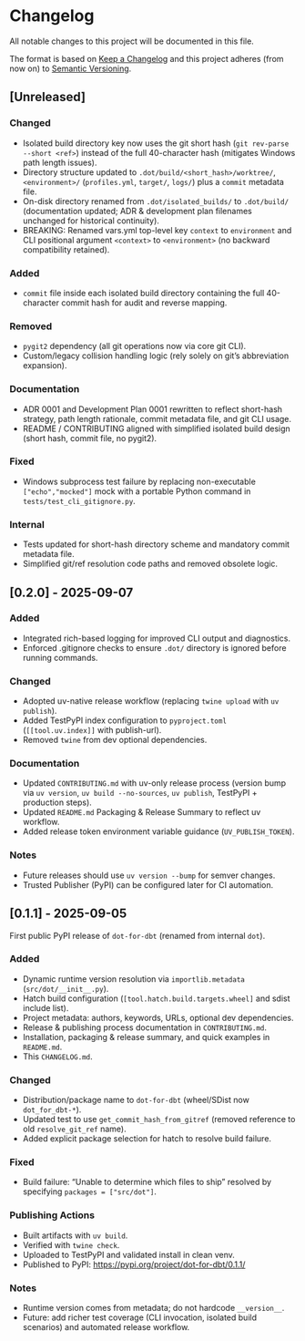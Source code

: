 # Changelog

All notable changes to this project will be documented in this file.

The format is based on [Keep a Changelog](https://keepachangelog.com/en/1.1.0/) and this project adheres (from now on) to [Semantic Versioning](https://semver.org/spec/v2.0.0.html).

## [Unreleased]

### Changed
- Isolated build directory key now uses the git short hash (`git rev-parse --short <ref>`) instead of the full 40-character hash (mitigates Windows path length issues).
- Directory structure updated to `.dot/build/<short_hash>/worktree/`, `<environment>/` (`profiles.yml`, `target/`, `logs/`) plus a `commit` metadata file.
- On-disk directory renamed from `.dot/isolated_builds/` to `.dot/build/` (documentation updated; ADR & development plan filenames unchanged for historical continuity).
- BREAKING: Renamed vars.yml top-level key `context` to `environment` and CLI positional argument `<context>` to `<environment>` (no backward compatibility retained).

### Added
- `commit` file inside each isolated build directory containing the full 40-character commit hash for audit and reverse mapping.

### Removed
- `pygit2` dependency (all git operations now via core git CLI).
- Custom/legacy collision handling logic (rely solely on git’s abbreviation expansion).

### Documentation
- ADR 0001 and Development Plan 0001 rewritten to reflect short-hash strategy, path length rationale, commit metadata file, and git CLI usage.
- README / CONTRIBUTING aligned with simplified isolated build design (short hash, commit file, no pygit2).

### Fixed
- Windows subprocess test failure by replacing non-executable `["echo","mocked"]` mock with a portable Python command in `tests/test_cli_gitignore.py`.

### Internal
- Tests updated for short-hash directory scheme and mandatory commit metadata file.
- Simplified git/ref resolution code paths and removed obsolete logic.

## [0.2.0] - 2025-09-07

### Added
- Integrated rich-based logging for improved CLI output and diagnostics.
- Enforced .gitignore checks to ensure `.dot/` directory is ignored before running commands.

### Changed
- Adopted uv-native release workflow (replacing `twine upload` with `uv publish`).
- Added TestPyPI index configuration to `pyproject.toml` (`[[tool.uv.index]]` with publish-url).
- Removed `twine` from dev optional dependencies.

### Documentation
- Updated `CONTRIBUTING.md` with uv-only release process (version bump via `uv version`, `uv build --no-sources`, `uv publish`, TestPyPI + production steps).
- Updated `README.md` Packaging & Release Summary to reflect uv workflow.
- Added release token environment variable guidance (`UV_PUBLISH_TOKEN`).

### Notes
- Future releases should use `uv version --bump` for semver changes.
- Trusted Publisher (PyPI) can be configured later for CI automation.

## [0.1.1] - 2025-09-05
First public PyPI release of `dot-for-dbt` (renamed from internal `dot`).

### Added
- Dynamic runtime version resolution via `importlib.metadata` (`src/dot/__init__.py`).
- Hatch build configuration (`[tool.hatch.build.targets.wheel]` and sdist include list).
- Project metadata: authors, keywords, URLs, optional dev dependencies.
- Release & publishing process documentation in `CONTRIBUTING.md`.
- Installation, packaging & release summary, and quick examples in `README.md`.
- This `CHANGELOG.md`.

### Changed
- Distribution/package name to `dot-for-dbt` (wheel/SDist now `dot_for_dbt-*`).
- Updated test to use `get_commit_hash_from_gitref` (removed reference to old `resolve_git_ref` name).
- Added explicit package selection for hatch to resolve build failure.

### Fixed
- Build failure: “Unable to determine which files to ship” resolved by specifying `packages = ["src/dot"]`.

### Publishing Actions
- Built artifacts with `uv build`.
- Verified with `twine check`.
- Uploaded to TestPyPI and validated install in clean venv.
- Published to PyPI: https://pypi.org/project/dot-for-dbt/0.1.1/

### Notes
- Runtime version comes from metadata; do not hardcode `__version__`.
- Future: add richer test coverage (CLI invocation, isolated build scenarios) and automated release workflow.
